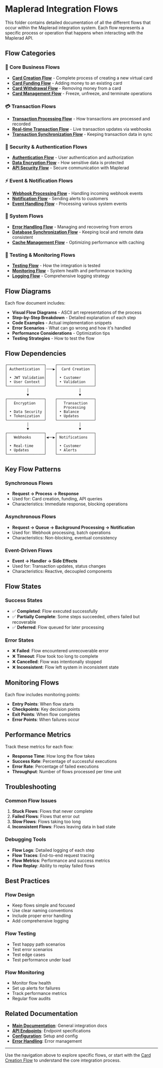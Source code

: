 # Maplerad Integration Flows

This folder contains detailed documentation of all the different flows that occur within the Maplerad integration system. Each flow represents a specific process or operation that happens when interacting with the Maplerad API.

## Flow Categories

### 🔄 **Core Business Flows**

- **[Card Creation Flow](./card-creation-flow.md)** - Complete process of creating a new virtual card
- **[Card Funding Flow](./card-funding-flow.md)** - Adding money to an existing card
- **[Card Withdrawal Flow](./card-withdrawal-flow.md)** - Removing money from a card
- **[Card Management Flow](./card-management-flow.md)** - Freeze, unfreeze, and terminate operations

### 💳 **Transaction Flows**

- **[Transaction Processing Flow](./transaction-processing-flow.md)** - How transactions are processed and recorded
- **[Real-time Transaction Flow](./realtime-transaction-flow.md)** - Live transaction updates via webhooks
- **[Transaction Synchronization Flow](./transaction-sync-flow.md)** - Keeping transaction data in sync

### 🔐 **Security & Authentication Flows**

- **[Authentication Flow](./authentication-flow.md)** - User authentication and authorization
- **[Data Encryption Flow](./data-encryption-flow.md)** - How sensitive data is protected
- **[API Security Flow](./api-security-flow.md)** - Secure communication with Maplerad

### ⚡ **Event & Notification Flows**

- **[Webhook Processing Flow](./webhook-processing-flow.md)** - Handling incoming webhook events
- **[Notification Flow](./notification-flow.md)** - Sending alerts to customers
- **[Event Handling Flow](./event-handling-flow.md)** - Processing various system events

### 🔧 **System Flows**

- **[Error Handling Flow](./error-handling-flow.md)** - Managing and recovering from errors
- **[Database Synchronization Flow](./database-sync-flow.md)** - Keeping local and remote data consistent
- **[Cache Management Flow](./cache-management-flow.md)** - Optimizing performance with caching

### 🧪 **Testing & Monitoring Flows**

- **[Testing Flow](./testing-flow.md)** - How the integration is tested
- **[Monitoring Flow](./monitoring-flow.md)** - System health and performance tracking
- **[Logging Flow](./logging-flow.md)** - Comprehensive logging strategy

## Flow Diagrams

Each flow document includes:

- **Visual Flow Diagrams** - ASCII art representations of the process
- **Step-by-Step Breakdown** - Detailed explanation of each step
- **Code Examples** - Actual implementation snippets
- **Error Scenarios** - What can go wrong and how it's handled
- **Performance Considerations** - Optimization tips
- **Testing Strategies** - How to test the flow

## Flow Dependencies

```
┌─────────────────┐    ┌─────────────────┐
│ Authentication  │───▶│  Card Creation  │
│                 │    │                 │
│ • JWT Validation│    │ • Customer      │
│ • User Context  │    │ • Validation    │
└─────────────────┘    └─────────────────┘
          │                       │
          ▼                       ▼
┌─────────────────┐    ┌─────────────────┐
│   Encryption    │    │   Transaction   │
│                 │    │   Processing    │
│ • Data Security │    │ • Balance       │
│ • Tokenization  │    │ • Updates       │
└─────────────────┘    └─────────────────┘
          │                       │
          ▼                       ▼
┌─────────────────┐    ┌─────────────────┐
│   Webhooks      │◀──▶│ Notifications   │
│                 │    │                 │
│ • Real-time     │    │ • Customer      │
│ • Updates       │    │ • Alerts        │
└─────────────────┘    └─────────────────┘
```

## Key Flow Patterns

### Synchronous Flows

- **Request → Process → Response**
- Used for: Card creation, funding, API queries
- Characteristics: Immediate response, blocking operations

### Asynchronous Flows

- **Request → Queue → Background Processing → Notification**
- Used for: Webhook processing, batch operations
- Characteristics: Non-blocking, eventual consistency

### Event-Driven Flows

- **Event → Handler → Side Effects**
- Used for: Transaction updates, status changes
- Characteristics: Reactive, decoupled components

## Flow States

### Success States

- ✅ **Completed**: Flow executed successfully
- ✅ **Partially Complete**: Some steps succeeded, others failed but recoverable
- ✅ **Deferred**: Flow queued for later processing

### Error States

- ❌ **Failed**: Flow encountered unrecoverable error
- ❌ **Timeout**: Flow took too long to complete
- ❌ **Cancelled**: Flow was intentionally stopped
- ❌ **Inconsistent**: Flow left system in inconsistent state

## Monitoring Flows

Each flow includes monitoring points:

- **Entry Points**: When flow starts
- **Checkpoints**: Key decision points
- **Exit Points**: When flow completes
- **Error Points**: When failures occur

## Performance Metrics

Track these metrics for each flow:

- **Response Time**: How long the flow takes
- **Success Rate**: Percentage of successful executions
- **Error Rate**: Percentage of failed executions
- **Throughput**: Number of flows processed per time unit

## Troubleshooting

### Common Flow Issues

1. **Stuck Flows**: Flows that never complete
2. **Failed Flows**: Flows that error out
3. **Slow Flows**: Flows taking too long
4. **Inconsistent Flows**: Flows leaving data in bad state

### Debugging Tools

- **Flow Logs**: Detailed logging of each step
- **Flow Traces**: End-to-end request tracing
- **Flow Metrics**: Performance and success metrics
- **Flow Replay**: Ability to replay failed flows

## Best Practices

### Flow Design

- Keep flows simple and focused
- Use clear naming conventions
- Include proper error handling
- Add comprehensive logging

### Flow Testing

- Test happy path scenarios
- Test error scenarios
- Test edge cases
- Test performance under load

### Flow Monitoring

- Monitor flow health
- Set up alerts for failures
- Track performance metrics
- Regular flow audits

## Related Documentation

- **[Main Documentation](../maplerad-integration-docs/)**: General integration docs
- **[API Endpoints](../maplerad-integration-docs/api-endpoints.md)**: Endpoint specifications
- **[Configuration](../maplerad-integration-docs/configuration.md)**: Setup and config
- **[Error Handling](../maplerad-integration-docs/error-handling.md)**: Error management

---

Use the navigation above to explore specific flows, or start with the [Card Creation Flow](./card-creation-flow.md) to understand the core integration process.
